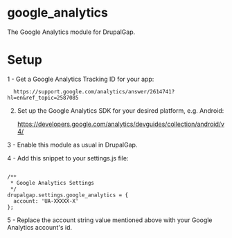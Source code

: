google_analytics
================

The Google Analytics module for DrupalGap.

Setup
=====

1 - Get a Google Analytics Tracking ID for your app:

      https://support.google.com/analytics/answer/2614741?hl=en&ref_topic=2587085

2. Set up the Google Analytics SDK for your desired platform, e.g. Android:

      https://developers.google.com/analytics/devguides/collection/android/v4/

3 - Enable this module as usual in DrupalGap.

4 - Add this snippet to your settings.js file: 

```

/**
 * Google Analytics Settings
 */
drupalgap.settings.google_analytics = {
  account: 'UA-XXXXX-X'
};

```

5 - Replace the account string value mentioned above with your Google Analytics
   account's id.

